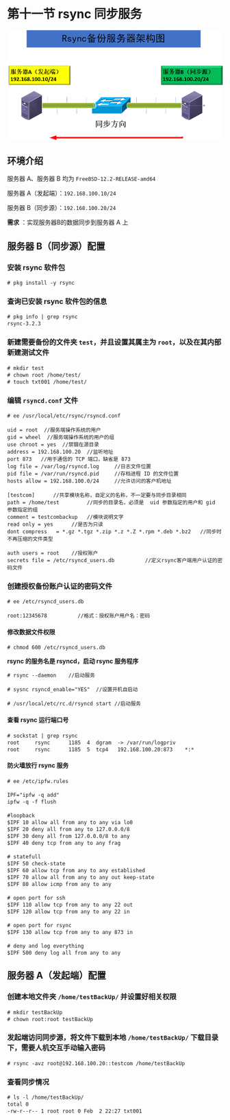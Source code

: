 # 第十一节 rsync 同步服务

![](../.gitbook/assets/image.png)

## 环境介绍

服务器 A、服务器 B 均为 `FreeBSD-12.2-RELEASE-amd64`

服务器 A（发起端）：`192.168.100.10/24`

服务器 B（同步源）：`192.168.100.20/24`

**需求** ：实现服务器B的数据同步到服务器 A 上

## 服务器 B（同步源）配置

### 安装 rsync 软件包

```
# pkg install -y rsync
```

### 查询已安装 rsync 软件包的信息

```
# pkg info | grep rsync 
rsync-3.2.3            
```

### 新建需要备份的文件夹 `test`，并且设置其属主为 `root`，以及在其内部新建测试文件

```
# mkdir test
# chown root /home/test/
# touch txt001 /home/test/
```

### 编辑 `rsyncd.conf` 文件

```
# ee /usr/local/etc/rsync/rsyncd.conf

uid = root  //服务端操作系统的用户
gid = wheel  //服务端操作系统的用户的组
use chroot = yes  //禁锢在源目录
address = 192.168.100.20  //监听地址
port 873   //用于通信的 TCP 端口，缺省是 873
log file = /var/log/rsyncd.log     //日志文件位置
pid file = /var/run/rsyncd.pid     //存档进程 ID 的文件位置
hosts allow = 192.168.100.0/24     //允许访问的客户机地址

[testcom]      //共享模块名称，自定义的名称，不一定要与同步目录相同
path = /home/test         //同步的目录名，必须是  uid 参数指定的用户和 gid 参数指定的组
comment = testcombackup   //模块说明文字     
read only = yes      //是否为只读
dont compress   = *.gz *.tgz *.zip *.z *.Z *.rpm *.deb *.bz2   //同步时不再压缩的文件类型

auth users = root    //授权账户
secrets file = /etc/rsyncd_users.db          //定义rsync客户端用户认证的密码文件
```

### 创建授权备份账户认证的密码文件

```
# ee /etc/rsyncd_users.db

root:12345678          //格式：授权账户用户名：密码
```

#### 修改数据文件权限

```
# chmod 600 /etc/rsyncd_users.db
```

**rsync 的服务名是 rsyncd，启动 rsync 服务程序**

```
# rsync --daemon    //启动服务

# sysnc rsyncd_enable="YES"  //设置开机自启动

# /usr/local/etc/rc.d/rsyncd start //启动服务
```

#### **查看 rsync 运行端口号**

```
# sockstat | grep rsync
root     rsync      1185  4  dgram  -> /var/run/logpriv
root     rsync      1185  5  tcp4   192.168.100.20:873    *:* 
```

#### **防火墙放行 rsync 服务**

```
# ee /etc/ipfw.rules 

IPF="ipfw -q add"
ipfw -q -f flush

#loopback 
$IPF 10 allow all from any to any via lo0
$IPF 20 deny all from any to 127.0.0.0/8
$IPF 30 deny all from 127.0.0.0/8 to any
$IPF 40 deny tcp from any to any frag

# statefull
$IPF 50 check-state
$IPF 60 allow tcp from any to any established
$IPF 70 allow all from any to any out keep-state
$IPF 80 allow icmp from any to any

# open port for ssh
$IPF 110 allow tcp from any to any 22 out
$IPF 120 allow tcp from any to any 22 in

# open port for rsync
$IPF 130 allow tcp from any to any 873 in  

# deny and log everything 
$IPF 500 deny log all from any to any
```

## 服务器 A（发起端）配置

### **创建本地文件夹 `/home/testBackUp/` 并设置好相关权限**

```
# mkdir testBackUp
# chown root:root testBackUp
```

### **发起端访问同步源，将文件下载到本地 `/home/testBackUp/` 下载目录下，需要人机交互手动输入密码**

```
# rsync -avz root@192.168.100.20::testcom /home/testBackUp     
```

### 查看同步情况

```
# ls -l /home/testBackUp/
total 0
-rw-r--r-- 1 root root 0 Feb  2 22:27 txt001
```
